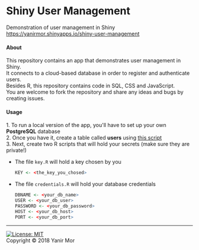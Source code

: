 # Shiny User Management
Demonstration of user management in Shiny  
<a target = "_blank" href = https://yanirmor.shinyapps.io/shiny-user-management>
https://yanirmor.shinyapps.io/shiny-user-management
</a>

#### About
This repository contains an app that demonstrates user management in Shiny.  
It connects to a cloud-based database in order to register and authenticate users.  
Besides R, this repository contains code in SQL, CSS and JavaScript.  
You are welcome to fork the repository and share any ideas and bugs by creating issues.

#### Usage
1\. To run a local version of the app, you'll have to set up your own **PostgreSQL** database  
2\. Once you have it, create a table called **users** using 
<a href = "https://github.com/yanirmor/shiny-user-management/blob/master/R/db_tests.R#L9">this script</a>  
3\. Next, create two R scripts that will hold your secrets (make sure they are private!) 

* The file `key.R` will hold a key chosen by you
	```R
	KEY <- <the_key_you_chosed>
	```
    
* The file `credentials.R` will hold your database credentials
	```R
	DBNAME <- <your_db_name>
	USER <- <your_db_user>
	PASSWORD <- <your_db_password>
	HOST <- <your_db_host>
	PORT <- <your_db_port>
	```
	
---
[![License: MIT](https://img.shields.io/badge/License-MIT-blue.svg)](https://opensource.org/licenses/MIT)  
Copyright © 2018 Yanir Mor
